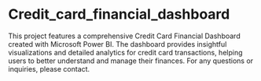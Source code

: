 # Credit_card_financial_dashboard
This project features a comprehensive Credit Card Financial Dashboard created with Microsoft Power BI. The dashboard provides insightful visualizations and detailed analytics for credit card transactions, helping users to better understand and manage their finances. For any questions or inquiries, please contact.

